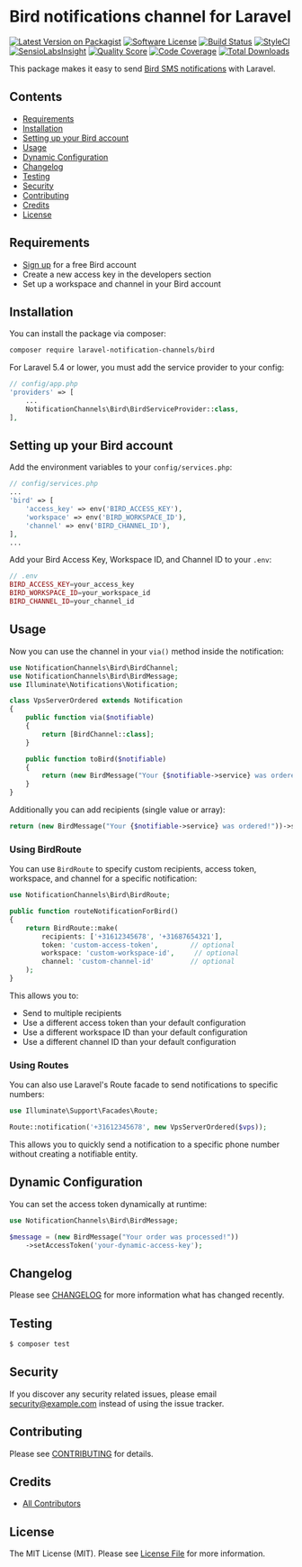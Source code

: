 # Bird notifications channel for Laravel

[![Latest Version on Packagist](https://img.shields.io/packagist/v/laravel-notification-channels/messagebird.svg?style=flat-square)](https://packagist.org/packages/laravel-notification-channels/messagebird)
[![Software License](https://img.shields.io/badge/license-MIT-brightgreen.svg?style=flat-square)](LICENSE.md)
[![Build Status](https://img.shields.io/travis/laravel-notification-channels/messagebird/master.svg?style=flat-square)](https://travis-ci.org/laravel-notification-channels/messagebird)
[![StyleCI](https://styleci.io/repos/65683649/shield)](https://styleci.io/repos/65683649)
[![SensioLabsInsight](https://img.shields.io/sensiolabs/i/357bb8d3-2163-45be-97f2-ce71434a4379.svg?style=flat-square)](https://insight.sensiolabs.com/projects/357bb8d3-2163-45be-97f2-ce71434a4379)
[![Quality Score](https://img.shields.io/scrutinizer/g/laravel-notification-channels/messagebird.svg?style=flat-square)](https://scrutinizer-ci.com/g/laravel-notification-channels/messagebird)
[![Code Coverage](https://img.shields.io/scrutinizer/coverage/g/laravel-notification-channels/messagebird/master.svg?style=flat-square)](https://scrutinizer-ci.com/g/laravel-notification-channels/messagebird/?branch=master)
[![Total Downloads](https://img.shields.io/packagist/dt/laravel-notification-channels/messagebird.svg?style=flat-square)](https://packagist.org/packages/laravel-notification-channels/messagebird)

This package makes it easy to send [Bird SMS notifications](https://bird.com) with Laravel.

## Contents

- [Requirements](#requirements)
- [Installation](#installation)
- [Setting up your Bird account](#setting-up-your-bird-account)
- [Usage](#usage)
- [Dynamic Configuration](#dynamic-configuration)
- [Changelog](#changelog)
- [Testing](#testing)
- [Security](#security)
- [Contributing](#contributing)
- [Credits](#credits)
- [License](#license)

## Requirements

- [Sign up](https://bird.com/signup) for a free Bird account
- Create a new access key in the developers section
- Set up a workspace and channel in your Bird account

## Installation

You can install the package via composer:

``` bash
composer require laravel-notification-channels/bird
```

For Laravel 5.4 or lower, you must add the service provider to your config:

```php
// config/app.php
'providers' => [
    ...
    NotificationChannels\Bird\BirdServiceProvider::class,
],
```

## Setting up your Bird account

Add the environment variables to your `config/services.php`:

```php
// config/services.php
...
'bird' => [
    'access_key' => env('BIRD_ACCESS_KEY'),
    'workspace' => env('BIRD_WORKSPACE_ID'),
    'channel' => env('BIRD_CHANNEL_ID'),
],
...
```

Add your Bird Access Key, Workspace ID, and Channel ID to your `.env`:

```php
// .env
BIRD_ACCESS_KEY=your_access_key
BIRD_WORKSPACE_ID=your_workspace_id
BIRD_CHANNEL_ID=your_channel_id
```

## Usage

Now you can use the channel in your `via()` method inside the notification:

``` php
use NotificationChannels\Bird\BirdChannel;
use NotificationChannels\Bird\BirdMessage;
use Illuminate\Notifications\Notification;

class VpsServerOrdered extends Notification
{
    public function via($notifiable)
    {
        return [BirdChannel::class];
    }

    public function toBird($notifiable)
    {
        return (new BirdMessage("Your {$notifiable->service} was ordered!"));
    }
}
```

Additionally you can add recipients (single value or array):

``` php
return (new BirdMessage("Your {$notifiable->service} was ordered!"))->setRecipients($recipients);
```

### Using BirdRoute

You can use `BirdRoute` to specify custom recipients, access token, workspace, and channel for a specific notification:

```php
use NotificationChannels\Bird\BirdRoute;

public function routeNotificationForBird()
{
    return BirdRoute::make(
        recipients: ['+31612345678', '+31687654321'],
        token: 'custom-access-token',        // optional
        workspace: 'custom-workspace-id',     // optional
        channel: 'custom-channel-id'         // optional
    );
}
```

This allows you to:
- Send to multiple recipients
- Use a different access token than your default configuration
- Use a different workspace ID than your default configuration
- Use a different channel ID than your default configuration

### Using Routes

You can also use Laravel's Route facade to send notifications to specific numbers:

```php
use Illuminate\Support\Facades\Route;

Route::notification('+31612345678', new VpsServerOrdered($vps));
```

This allows you to quickly send a notification to a specific phone number without creating a notifiable entity.

## Dynamic Configuration

You can set the access token dynamically at runtime:

```php
use NotificationChannels\Bird\BirdMessage;

$message = (new BirdMessage("Your order was processed!"))
    ->setAccessToken('your-dynamic-access-key');
```

## Changelog

Please see [CHANGELOG](CHANGELOG.md) for more information what has changed recently.

## Testing

``` bash
$ composer test
```

## Security

If you discover any security related issues, please email security@example.com instead of using the issue tracker.

## Contributing

Please see [CONTRIBUTING](CONTRIBUTING.md) for details.

## Credits

- [All Contributors](../../contributors)

## License

The MIT License (MIT). Please see [License File](LICENSE.md) for more information.
